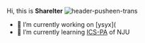 Hi, this is __Sharelter__
![header-pusheen-trans](https://user-images.githubusercontent.com/63940407/232030755-f7d7d3aa-e301-4f66-aa8b-b9250fb87d7a.gif)

- 🔭 I’m currently working on [ysyx](
- 🌱 I’m currently learning [ICS-PA](https://nju-projectn.github.io/ics-pa-gitbook/ics2022/index.html) of NJU
